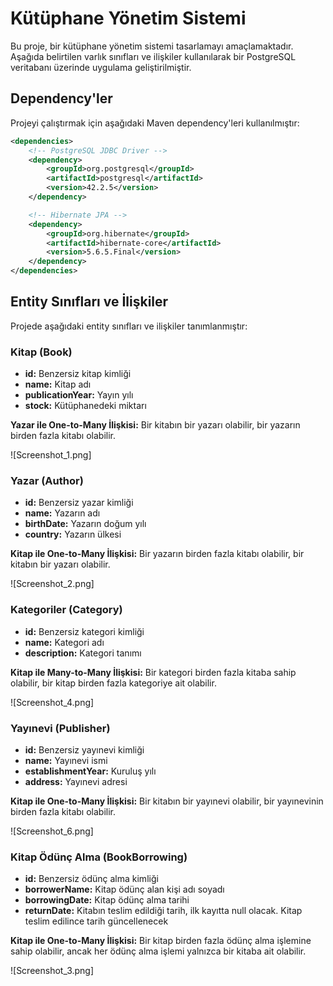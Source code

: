 # Kütüphane Yönetim Sistemi

Bu proje, bir kütüphane yönetim sistemi tasarlamayı amaçlamaktadır. Aşağıda belirtilen varlık sınıfları ve ilişkiler kullanılarak bir PostgreSQL veritabanı üzerinde uygulama geliştirilmiştir.

## Dependency'ler

Projeyi çalıştırmak için aşağıdaki Maven dependency'leri kullanılmıştır:

```xml
<dependencies>
    <!-- PostgreSQL JDBC Driver -->
    <dependency>
        <groupId>org.postgresql</groupId>
        <artifactId>postgresql</artifactId>
        <version>42.2.5</version>
    </dependency>

    <!-- Hibernate JPA -->
    <dependency>
        <groupId>org.hibernate</groupId>
        <artifactId>hibernate-core</artifactId>
        <version>5.6.5.Final</version>
    </dependency>
</dependencies>
```
## Entity Sınıfları ve İlişkiler
Projede aşağıdaki entity sınıfları ve ilişkiler tanımlanmıştır:

### Kitap (Book)

- **id:** Benzersiz kitap kimliği
- **name:** Kitap adı
- **publicationYear:** Yayın yılı
- **stock:** Kütüphanedeki miktarı

**Yazar ile One-to-Many İlişkisi:**
Bir kitabın bir yazarı olabilir, bir yazarın birden fazla kitabı olabilir.

![Screenshot_1.png]



### Yazar (Author)

- **id:** Benzersiz yazar kimliği
- **name:** Yazarın adı
- **birthDate:** Yazarın doğum yılı
- **country:** Yazarın ülkesi

**Kitap ile One-to-Many İlişkisi:**
Bir yazarın birden fazla kitabı olabilir, bir kitabın bir yazarı olabilir.

![Screenshot_2.png]

### Kategoriler (Category)

- **id:** Benzersiz kategori kimliği
- **name:** Kategori adı
- **description:** Kategori tanımı

**Kitap ile Many-to-Many İlişkisi:**
Bir kategori birden fazla kitaba sahip olabilir, bir kitap birden fazla kategoriye ait olabilir.

![Screenshot_4.png]

### Yayınevi (Publisher)

- **id:** Benzersiz yayınevi kimliği
- **name:** Yayınevi ismi
- **establishmentYear:** Kuruluş yılı
- **address:** Yayınevi adresi

**Kitap ile One-to-Many İlişkisi:**
Bir kitabın bir yayınevi olabilir, bir yayınevinin birden fazla kitabı olabilir.

![Screenshot_6.png]

### Kitap Ödünç Alma (BookBorrowing)

- **id:** Benzersiz ödünç alma kimliği
- **borrowerName:** Kitap ödünç alan kişi adı soyadı
- **borrowingDate:** Kitap ödünç alma tarihi
- **returnDate:** Kitabın teslim edildiği tarih, ilk kayıtta null olacak. Kitap teslim edilince tarih güncellenecek

**Kitap ile One-to-Many İlişkisi:**
Bir kitap birden fazla ödünç alma işlemine sahip olabilir, ancak her ödünç alma işlemi yalnızca bir kitaba ait olabilir.

![Screenshot_3.png]